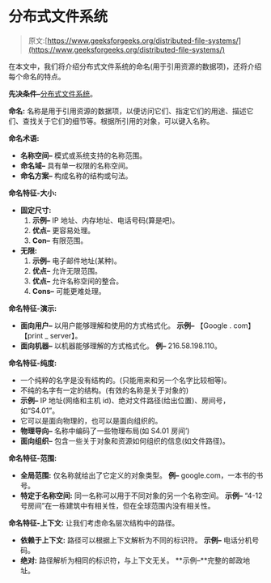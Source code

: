 # 分布式文件系统

> 原文:[https://www.geeksforgeeks.org/distributed-file-systems/](https://www.geeksforgeeks.org/distributed-file-systems/)

在本文中，我们将介绍分布式文件系统的命名(用于引用资源的数据项)，还将介绍每个命名的特点。

**先决条件–**[分布式文件系统](https://www.geeksforgeeks.org/what-is-dfsdistributed-file-system/)。

**命名:**
名称是用于引用资源的数据项，以便访问它们、指定它们的用途、描述它们、查找关于它们的细节等。根据所引用的对象，可以键入名称。

**命名术语:**

*   **名称空间–**
    模式或系统支持的名称范围。
*   **命名域–**
    具有单一权限的名称空间。
*   **命名方案–**
    构成名称的结构或句法。

**命名特征-大小:**

*   **固定尺寸:**
    1.  **示例–**
        IP 地址、内存地址、电话号码(算是吧)。
    2.  **优点–**
        更容易处理。
    3.  **Con–**
        有限范围。
*   **无限:**
    1.  **示例–**
        电子邮件地址(某种)。
    2.  **优点–**
        允许无限范围。
    3.  **优点–**
        允许名称空间的整合。
    4.  **Cons–**
        可能更难处理。

**命名特征-演示:**

*   **面向用户–**
    以用户能够理解和使用的方式格式化。
    **示例–**
    【Google . com】【print _ server】。
*   **面向机器–**
    以机器能够理解的方式格式化。
    **例–**
    216.58.198.110。

**命名特征-纯度:**

*   一个纯粹的名字是没有结构的。(只能用来和另一个名字比较相等)。
*   不纯的名字有一定的结构。(有效的名称是关于对象的)
*   **示例–**
    IP 地址(网络和主机 id)、绝对文件路径(给出位置)、房间号，如“S4.01”。
*   它可以是面向物理的，也可以是面向组织的。
*   **物理导向–**
    名称中编码了一些物理布局(如 S4.01 房间’)
*   **面向组织–**
    包含一些关于对象和资源如何组织的信息(如文件路径)。

**命名特征-范围:**

*   **全局范围:**
    仅名称就给出了它定义的对象类型。
    **例–**
    google.com，一本书的书号。
*   **特定于名称空间:**
    同一名称可以用于不同对象的另一个名称空间。
    **示例–**
    “4-12 号房间”在一栋建筑中有相关性，但在全球范围内没有相关性。

**命名特征-上下文:**
让我们考虑命名层次结构中的路径。

*   **依赖于上下文:**
    路径可以根据上下文解析为不同的标识符。
    **示例–**
    电话分机号码。
*   **绝对:**
    路径解析为相同的标识符，与上下文无关。
    **示例–**完整的邮政地址。